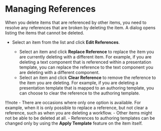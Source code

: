 # Managing References

When you delete items that are referenced by other items, you need to resolve any references that are broken by deleting the item. A dialog opens listing the items that cannot be deleted.

-   Select an item from the list and click **Edit References**.

    -   Select an item and click **Replace Reference** to replace the item you are currently deleting with a different item. For example, if you are deleting a text component that is referenced within a presentation template, you can replace the reference to the text component you are deleting with a different component.
    -   Select an item and click **Clear Reference** to remove the reference to the item you are deleting. For example, if you are deleting a presentation template that is mapped to an authoring template, you can choose to clear the reference to the authoring template.

!!!note
    -   There are occasions where only one option is available. For example, when it is only possible to replace a reference, but not clear a reference, such as when you are deleting a workflow.
    -   Other items might not be able to be deleted at all.
    -   References to authoring templates can be changed only by using the **Apply Template** feature on the item itself.

